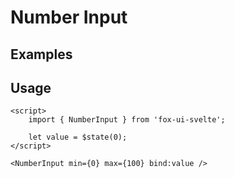 <script>
	import Subheading from '$lib/components/base/heading/Subheading.svelte';
	import NumberInput from '$lib/components/base/number-input/NumberInput.svelte';
</script>

# Number Input

## Examples

<NumberInput />

## Usage

```svelte
<script>
	import { NumberInput } from 'fox-ui-svelte';

	let value = $state(0);
</script>

<NumberInput min={0} max={100} bind:value />
```
